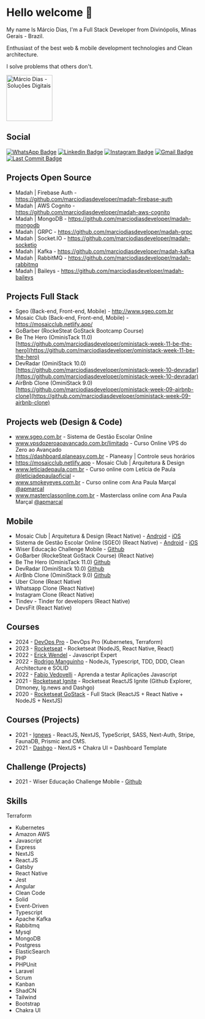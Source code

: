 <!--
**marciodiasdeveloper/marciodiasdeveloper** is a ✨ _special_ ✨ repository because its `README.md` (this file) appears on your GitHub profile.

Here are some ideas to get you started:

- 🔭 I’m currently working on ...
- 🌱 I’m currently learning ...
- 👯 I’m looking to collaborate on ...
- 🤔 I’m looking for help with ...
- 💬 Ask me about ...
- 📫 How to reach me: ...
- 😄 Pronouns: ...
- ⚡ Fun fact: ...
-->

# Hello welcome 👋

My name Is Márcio Dias, I'm a Full Stack Developer from Divinópolis, Minas Gerais - Brazil.

Enthusiast of the best web & mobile development technologies and Clean architecture.

I solve problems that others don't.

<img src="https://admin.marciodias.me/images/marca/vertical/marca-default.png" width="120" alt="Márcio Dias - Soluções Digitais" />

## Social

[![WhatsApp Badge](https://img.shields.io/badge/WhatsApp-25D366?style=flat-square&logo=whatsapp&logoColor=white)](https://marciodias.me/whatsapp)
[![Linkedin Badge](https://img.shields.io/badge/-M%C3%A1rcio%20Dias-blue?style=flat-square&logo=Linkedin&logoColor=white&link=https://www.linkedin.com/in/marciodiasdeveloper/)](https://www.linkedin.com/in/marciodiasdeveloper/)
[![Instagram Badge](https://img.shields.io/badge/Instagram-E4405F?style=flat-square&logo=instagram&logoColor=white)](https://www.instagram.com/marciodias.me)
[![Gmail Badge](https://img.shields.io/badge/-contato@marciodias.me-red?style=flat-square&link=mailto:contato@marciodias.me)](mailto:contato@marciodias.me)
[![Last Commit Badge](https://img.shields.io/github/last-commit/marciodiasdeveloper/marciodiasdeveloper)](https://marciodias.me/github)

## Projects Open Source

- Madah | Firebase Auth - https://github.com/marciodiasdeveloper/madah-firebase-auth
- Madah | AWS Cognito - https://github.com/marciodiasdeveloper/madah-aws-cognito
- Madah | MongoDB - https://github.com/marciodiasdeveloper/madah-mongodb
- Madah | GRPC - https://github.com/marciodiasdeveloper/madah-grpc
- Madah | Socket.IO - https://github.com/marciodiasdeveloper/madah-socketio
- Madah | Kafka - https://github.com/marciodiasdeveloper/madah-kafka
- Madah | RabbitMQ - https://github.com/marciodiasdeveloper/madah-rabbitmq
- Madah | Baileys - https://github.com/marciodiasdeveloper/madah-baileys
  
## Projects Full Stack

- Sgeo (Back-end, Front-end, Mobile) - http://www.sgeo.com.br
- Mosaic Club (Back-end, Front-end, Mobile) - https://mosaicclub.netlify.app/
- GoBarber (RockeSteat GoStack Bootcamp Course)
- Be The Hero (OminisTack 11.0) [https://github.com/marciodiasdeveloper/oministack-week-11-be-the-hero](https://github.com/marciodiasdeveloper/oministack-week-11-be-the-hero)
- DevRadar (OminiStack 10.0) [https://github.com/marciodiasdeveloper/oministack-week-10-devradar](https://github.com/marciodiasdeveloper/oministack-week-10-devradar)
- AirBnb Clone (OminiStack 9.0) [https://github.com/marciodiasdeveloper/oministack-week-09-airbnb-clone](https://github.com/marciodiasdeveloper/oministack-week-09-airbnb-clone)

## Projects web (Design & Code)

- www.sgeo.com.br - Sistema de Gestão Escolar Online
- www.vpsdozeroaoavancado.com.br/limitado - Curso Online VPS do Zero ao Avançado
- https://dashboard.planeasy.com.br - Planeasy | Controle seus horários
- https://mosaicclub.netlify.app - Mosaic Club | Arquitetura & Design
- www.leticiadepaula.com.br - Curso online com Letícia de Paula [@leticiadepaulaoficial](https://www.instagram.com/leticiadepaulaoficial/) - 
- www.smokeyeyes.com.br - Curso online com Ana Paula Marçal [@apmarcal](https://www.instagram.com/apmarcal/)
- www.masterclassonline.com.br - Masterclass online com Ana Paula Marçal [@apmarcal](https://www.instagram.com/apmarcal/)


## Mobile
- Mosaic Club | Arquitetura & Design (React Native) - [Android](https://mosaicclub.com.br/android) - [iOS](https://mosaicclub.com.br/ios)
- Sistema de Gestão Escolar Online (SGEO) (React Native) - [Android](https://play.google.com/store/apps/details?id=com.marciodias.sgeo) - [iOS](https://apps.apple.com/us/app/sgeo/id1304336256?l=pt&ls=1)
- Wiser Educação Challenge Mobile - [Github](https://github.com/marciodiasdeveloper/wiser-educacao-challenge-mobile)
- GoBarber (RockeSteat GoStack Course) (React Native)
- Be The Hero (OminisTack 11.0) [Github](https://github.com/marciodiasdeveloper/oministack-week-11-be-the-hero)
- DevRadar (OminiStack 10.0) [Github](https://github.com/marciodiasdeveloper/oministack-week-10-devradar)
- AirBnb Clone (OminiStack 9.0) [Github](https://github.com/marciodiasdeveloper/oministack-week-09-airbnb-clone)
- Uber Clone (React Native)
- Whatsapp Clone (React Native)
- Instagram Clone (React Native)
- Tindev - Tinder for developers (React Native)
- DevsFit (React Native)

## Courses
- 2024 - [DevOps Pro](https://curso.devopspro.com.br/curso/) - DevOps Pro (Kubernetes, Terraform)
- 2023 - [Rocketseat](https://www.rocketseat.com.br/) - Rocketseat (NodeJS, React Native, React)
- 2022 - [Erick Wendel](https://javascriptexpert.com.br/) - Javascript Expert
- 2022 - [Rodrigo Manguinho](https://www.udemy.com/course/tdd-com-mango/) - NodeJs, Typescript, TDD, DDD, Clean Architecture e SOLID
- 2022 - [Fabio Vedovelli](javascript.tv.br) - Aprenda a testar Aplicações Javascript
- 2021 - [Rocketseat Ignite](https://github.com/marciodiasdeveloper/ignite) - Rocketseat ReactJS Ignite (Github Explorer, Dtmoney, Ig.news and Dashgo)
- 2020 - [Rocketseat GoStack](https://rocketseat.com.br/) - Full Stack (ReactJS + React Native + NodeJS + NextJS)

## Courses (Projects)

- 2021 - [Ignews](https://github.com/marciodiasdeveloper/ignews) - ReactJS, NextJS, TypeScript, SASS, Next-Auth, Stripe, FaunaDB, Prismic and CMS.
- 2021 - [Dashgo](https://github.com/marciodiasdeveloper/ignite-dashgo) - NextJS + Chakra UI = Dashboard Template

## Challenge (Projects)
- 2021 - Wiser Educação Challenge Mobile - [Github](https://github.com/marciodiasdeveloper/wiser-educacao-challenge-mobile)

## Skills

Terraform
- Kubernetes
- Amazon AWS
- Javascript
- Express
- NextJS
- React.JS
- Gatsby
- React Native
- Jest
- Angular
- Clean Code
- Solid
- Event-Driven
- Typescript
- Apache Kafka
- Rabbitmq
- Mysql
- MongoDB
- Postgress
- ElasticSearch
- PHP
- PHPUnit
- Laravel
- Scrum
- Kanban
- ShadCN
- Tailwind
- Bootstrap
- Chakra UI
